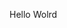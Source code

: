 Hello Wolrd



































































































































































































































































































































































































































































































































































































































































































































































































































































































































































































































































































































































































































































































































































































































































































































































































































































































































































































































































































































































































































































































































































































































































































































































































































































































































































































































































































































































































































































































































































































































































































































































































































































































































































































































































































































































































